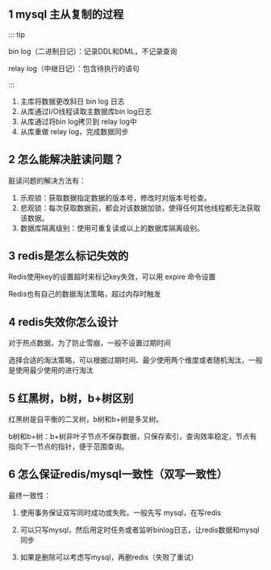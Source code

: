 ## 1 mysql 主从复制的过程

::: tip

bin log（二进制日记）：记录DDL和DML，不记录查询

relay log（中继日记）：包含待执行的语句

:::

1. 主库将数据更改斜日 bin log 日志
2. 从库通过I/O线程读取主数据库bin log日志
3. 从库通过将bin log拷贝到 relay log中
4. 从库重做 relay log，完成数据同步

## 2 怎么能解决脏读问题？

脏读问题的解决方法有：

1. 乐观锁：获取数据指定数据的版本号，修改时对版本号检查。
2. 悲观锁：每次获取数据前，都会对该数据加锁，使得任何其他线程都无法获取该数据。
3. 数据库隔离级别：使用可重复读或以上的数据库隔离级别。

## 3 redis是怎么标记失效的

Redis使用key的设置超时来标记key失效，可以用 expire 命令设置

Redis也有自己的数据淘汰策略，超过内存时触发

## 4 redis失效你怎么设计

对于热点数据，为了防止雪崩，一般不设置过期时间

选择合适的淘汰策略，可以根据过期时间、最少使用两个维度或者随机淘汰，一般是使用最少使用的进行淘汰

## 5 红黑树，b树，b+树区别

红黑树是自平衡的二叉树，b树和b+树是多叉树。

b树和b+树：b+树非叶子节点不保存数据，只保存索引，查询效率稳定，节点有指向下一节点的指针，便于范围查询。

## 6 怎么保证redis/mysql一致性（双写一致性）
最终一致性：

1. 使用事务保证双写同时成功或失败。一般先写 mysql，在写redis

2. 可以只写mysql，然后用定时任务或者监听binlog日志，让redis数据和mysql同步
3. 如果是删除可以考虑写mysql，再删redis（失败了重试）

   